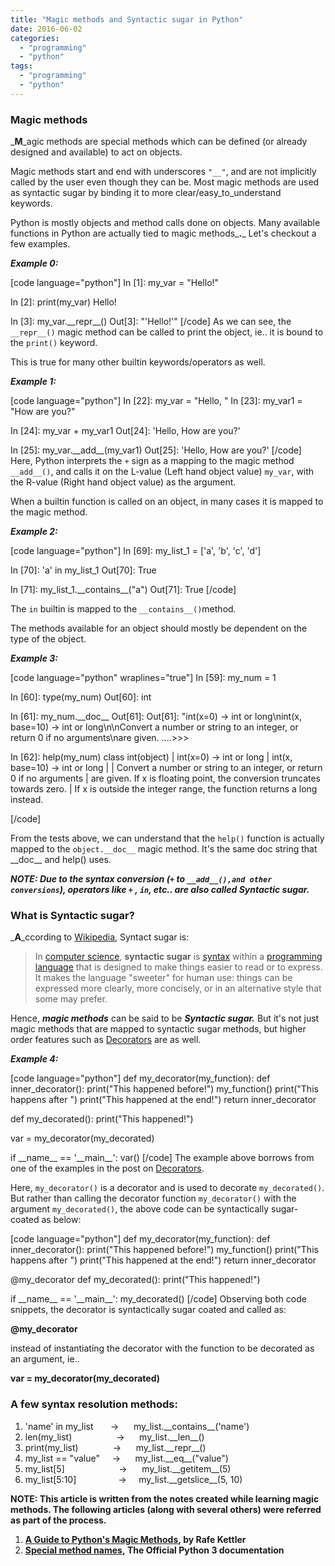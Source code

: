 ```yaml
---
title: "Magic methods and Syntactic sugar in Python"
date: 2016-06-02
categories:
  - "programming"
  - "python"
tags:
  - "programming"
  - "python"
---
```

<!--more-->
### Magic methods

_**M**_agic methods are special methods which can be defined (or already designed and available) to act on objects.

Magic methods start and end with underscores `"__"`, and are not implicitly called by the user even though they can be. Most magic methods are used as syntactic sugar by binding it to more clear/easy\_to\_understand keywords.

Python is mostly objects and method calls done on objects. Many available functions in Python are actually tied to magic methods_**.**_ Let's checkout a few examples.

_**Example 0:**_

\[code language="python"\] In \[1\]: my\_var = "Hello!"

In \[2\]: print(my\_var) Hello!

In \[3\]: my\_var.\_\_repr\_\_() Out\[3\]: "'Hello!'" \[/code\] As we can see, the `__repr__()` magic method can be called to print the object, ie.. it is bound to the `print()` keyword.

This is true for many other builtin keywords/operators as well.

_**Example 1:**_

\[code language="python"\] In \[22\]: my\_var = "Hello, " In \[23\]: my\_var1 = "How are you?"

In \[24\]: my\_var + my\_var1 Out\[24\]: 'Hello, How are you?'

In \[25\]: my\_var.\_\_add\_\_(my\_var1) Out\[25\]: 'Hello, How are you?' \[/code\] Here, Python interprets the `+` sign as a mapping to the magic method `__add__()`, and calls it on the L-value (Left hand object value) `my_var`, with the R-value (Right hand object value) as the argument.

When a builtin function is called on an object, in many cases it is mapped to the magic method.

_**Example 2:**_

\[code language="python"\] In \[69\]: my\_list\_1 = \['a', 'b', 'c', 'd'\]

In \[70\]: 'a' in my\_list\_1 Out\[70\]: True

In \[71\]: my\_list\_1.\_\_contains\_\_("a") Out\[71\]: True \[/code\]

The `in` builtin is mapped to the `__contains__()`method.

The methods available for an object should mostly be dependent on the type of the object.

_**Example 3:**_

\[code language="python" wraplines="true"\] In \[59\]: my\_num = 1

In \[60\]: type(my\_num) Out\[60\]: int

In \[61\]: my\_num.\_\_doc\_\_ Out\[61\]: Out\[61\]: "int(x=0) -> int or long\\nint(x, base=10) -> int or long\\n\\nConvert a number or string to an integer, or return 0 if no arguments\\nare given. ....>>>

In \[62\]: help(my\_num) class int(object) | int(x=0) -> int or long | int(x, base=10) -> int or long | | Convert a number or string to an integer, or return 0 if no arguments | are given. If x is floating point, the conversion truncates towards zero. | If x is outside the integer range, the function returns a long instead.

\[/code\]

From the tests above, we can understand that the `help()` function is actually mapped to the `object.__doc__` magic method. It's the same doc string that \_\_doc\_\_ and help() uses.

**_NOTE: Due to the syntax conversion (`+` to `__add__(),and other conversions`), operators like `+` , `in`, etc.. are also called Syntactic sugar._**

### What is Syntactic sugar?

_**A**_ccording to [Wikipedia](https://en.wikipedia.org/wiki/Syntactic_sugar), Syntact sugar is:

> In [computer science](https://en.wikipedia.org/wiki/Computer_science "Computer science"), **syntactic sugar** is [syntax](https://en.wikipedia.org/wiki/Syntax_%28programming_languages%29 "Syntax (programming languages)") within a [programming language](https://en.wikipedia.org/wiki/Programming_language "Programming language") that is designed to make things easier to read or to express. It makes the language "sweeter" for human use: things can be expressed more clearly, more concisely, or in an alternative style that some may prefer.

Hence, _**magic methods**_ can be said to be _**Syntactic sugar.**_ But it's not just magic methods that are mapped to syntactic sugar methods, but higher order features such as [Decorators](https://arvimal.wordpress.com/2016/05/30/decorators-object-oriented-programming/) are as well.

_**Example 4:**_

\[code language="python"\] def my\_decorator(my\_function): def inner\_decorator(): print("This happened before!") my\_function() print("This happens after ") print("This happened at the end!") return inner\_decorator

def my\_decorated(): print("This happened!")

var = my\_decorator(my\_decorated)

if \_\_name\_\_ == '\_\_main\_\_': var() \[/code\] The example above borrows from one of the examples in the post on [Decorators](https://arvimal.wordpress.com/2016/05/30/decorators-object-oriented-programming/).

Here, `my_decorator()` is a decorator and is used to decorate `my_decorated()`. But rather than calling the decorator function `my_decorator()` with the argument `my_decorated()`, the above code can be syntactically sugar-coated as below:

\[code language="python"\] def my\_decorator(my\_function): def inner\_decorator(): print("This happened before!") my\_function() print("This happens after ") print("This happened at the end!") return inner\_decorator

@my\_decorator def my\_decorated(): print("This happened!")

if \_\_name\_\_ == '\_\_main\_\_': my\_decorated() \[/code\] Observing both code snippets, the decorator is syntactically sugar coated and called as:

**@my\_decorator**

instead of instantiating the decorator with the function to be decorated as an argument, ie..

**var = my\_decorator(my\_decorated)**

### A few syntax resolution methods:

1. 'name' in my\_list       ->      my\_list.\_\_contains\_\_('name')
2. len(my\_list)                  ->      my\_list.\_\_len\_\_()
3. print(my\_list)              ->      my\_list.\_\_repr\_\_()
4. my\_list == "value"     ->      my\_list.\_\_eq\_\_("value")
5. my\_list\[5\]                      ->      my\_list.\_\_getitem\_\_(5)
6. my\_list\[5:10\]                 ->     my\_list.\_\_getslice\_\_(5, 10)

**NOTE: This article is written from the notes created while learning magic methods. The following articles (along with several others) were referred as part of the process.**

1. **[A Guide to Python's Magic Methods](http://www.rafekettler.com/magicmethods.pdf), by Rafe Kettler**
2. **[Special method names](https://docs.python.org/3/reference/datamodel.html#special-method-names), The Official Python 3 documentation**
